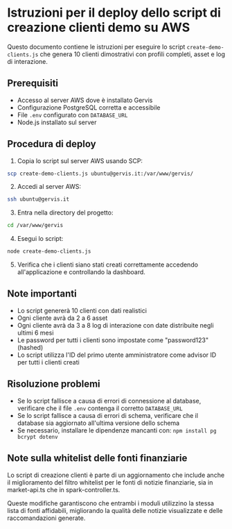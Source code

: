 # Istruzioni per il deploy dello script di creazione clienti demo su AWS

Questo documento contiene le istruzioni per eseguire lo script `create-demo-clients.js` che genera 10 clienti dimostrativi con profili completi, asset e log di interazione.

## Prerequisiti

- Accesso al server AWS dove è installato Gervis
- Configurazione PostgreSQL corretta e accessibile
- File `.env` configurato con `DATABASE_URL`
- Node.js installato sul server

## Procedura di deploy

1. Copia lo script sul server AWS usando SCP:

```bash
scp create-demo-clients.js ubuntu@gervis.it:/var/www/gervis/
```

2. Accedi al server AWS:

```bash
ssh ubuntu@gervis.it
```

3. Entra nella directory del progetto:

```bash
cd /var/www/gervis
```

4. Esegui lo script:

```bash
node create-demo-clients.js
```

5. Verifica che i clienti siano stati creati correttamente accedendo all'applicazione e controllando la dashboard.

## Note importanti

- Lo script genererà 10 clienti con dati realistici
- Ogni cliente avrà da 2 a 6 asset
- Ogni cliente avrà da 3 a 8 log di interazione con date distribuite negli ultimi 6 mesi
- Le password per tutti i clienti sono impostate come "password123" (hashed)
- Lo script utilizza l'ID del primo utente amministratore come advisor ID per tutti i clienti creati

## Risoluzione problemi

- Se lo script fallisce a causa di errori di connessione al database, verificare che il file `.env` contenga il corretto `DATABASE_URL`
- Se lo script fallisce a causa di errori di schema, verificare che il database sia aggiornato all'ultima versione dello schema
- Se necessario, installare le dipendenze mancanti con: `npm install pg bcrypt dotenv`

## Note sulla whitelist delle fonti finanziarie

Lo script di creazione clienti è parte di un aggiornamento che include anche il miglioramento del filtro whitelist per le fonti di notizie finanziarie, sia in market-api.ts che in spark-controller.ts.

Queste modifiche garantiscono che entrambi i moduli utilizzino la stessa lista di fonti affidabili, migliorando la qualità delle notizie visualizzate e delle raccomandazioni generate.